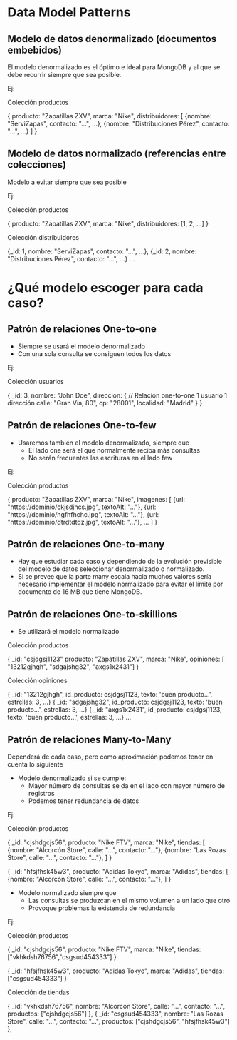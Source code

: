 # Data Model Patterns

## Modelo de datos denormalizado (documentos embebidos)

El modelo denormalizado es el óptimo e ideal para MongoDB y al que se debe
recurrir siempre que sea posible.

Ej:

Colección productos

{
    producto: "Zapatillas ZXV",
    marca: "Nike",
    distribuidores: [
        {nombre: "ServiZapas", contacto: "...", ...},
        {nombre: "Distribuciones Pérez", contacto: "...", ...}
    ]
}

## Modelo de datos normalizado (referencias entre colecciones)

Modelo a evitar siempre que sea posible

Ej:

Colección productos

{
    producto: "Zapatillas ZXV",
    marca: "Nike",
    distribuidores: [1, 2, ...]
}

Colección distribuidores

{_id: 1, nombre: "ServiZapas", contacto: "...", ...},
{_id: 2, nombre: "Distribuciones Pérez", contacto: "...", ...}
...

# ¿Qué modelo escoger para cada caso?

## Patrón de relaciones One-to-one

- Siempre se usará el modelo denormalizado
- Con una sola consulta se consiguen todos los datos

Ej:

Colección usuarios

{
    _id: 3,
    nombre: "John Doe",
    dirección: {  // Relación one-to-one 1 usuario 1 dirección
        calle: "Gran Vía, 80",
        cp: "28001",
        localidad: "Madrid"
    }
}

## Patrón de relaciones One-to-few

- Usaremos también el modelo denormalizado, siempre que
    - El lado one será el que normalmente reciba más consultas
    - No serán frecuentes las escrituras en el lado few

Ej:

Colección productos

{
    producto: "Zapatillas ZXV",
    marca: "Nike",
    imagenes: [
        {url: "https://dominio/ckjsdjhcs.jpg", textoAlt: "..."},
        {url: "https://dominio/hgfhfhchc.jpg", textoAlt: "..."},
        {url: "https://dominio/dtrdtdtdz.jpg", textoAlt: "..."},
        ...
    ]
}

## Patrón de relaciones One-to-many

- Hay que estudiar cada caso y dependiendo de la evolución previsible del modelo
de datos seleccionar denormalizado o normalizado.
- Si se prevee que la parte many escala hacia muchos valores sería necesario implementar
el modelo normalizado para evitar el límite por documento de 16 MB que tiene MongoDB.

## Patrón de relaciones One-to-skillions

- Se utilizará el modelo normalizado

Colección productos

{
    _id: "csjdgsj1123"
    producto: "Zapatillas ZXV",
    marca: "Nike",
    opiniones: [ "13212gjhgh", "sdgajshg32", "axgs1x2431"]
}

Colección opiniones

{ _id: "13212gjhgh", id_producto: csjdgsj1123, texto: 'buen producto...', estrellas: 3, ...}
{ _id: "sdgajshg32", id_producto: csjdgsj1123, texto: 'buen producto...', estrellas: 3, ...}
{ _id: "axgs1x2431", id_producto: csjdgsj1123, texto: 'buen producto...', estrellas: 3, ...}
...

## Patrón de relaciones Many-to-Many

Dependerá de cada caso, pero como aproximación podemos tener en cuenta lo siguiente

- Modelo denormalizado si se cumple:
    - Mayor número de consultas se da en el lado con mayor número de registros
    - Podemos tener redundancia de datos

Ej:

Colección productos

{
    _id: "cjshdgcjs56",
    producto: "Nike FTV",
    marca: "Nike",
    tiendas: [
        {nombre: "Alcorcón Store", calle: "...", contacto: "..."},
        {nombre: "Las Rozas Store", calle: "...", contacto: "..."},
    ]
}

{
    _id: "hfsjfhsk45w3",
    producto: "Adidas Tokyo",
    marca: "Adidas",
    tiendas: [
        {nombre: "Alcorcón Store", calle: "...", contacto: "..."},
    ]
}

- Modelo normalizado siempre que
    - Las consultas se produzcan en el mismo volumen a un lado que otro
    - Provoque problemas la existencia de redundancia

Ej:

Colección productos

{
    _id: "cjshdgcjs56",
    producto: "Nike FTV",
    marca: "Nike",
    tiendas: ["vkhkdsh76756","csgsud454333"]
}

{
    _id: "hfsjfhsk45w3",
    producto: "Adidas Tokyo",
    marca: "Adidas",
    tiendas: ["csgsud454333"]
}

Colección de tiendas

{
    _id: "vkhkdsh76756", 
    nombre: "Alcorcón Store", 
    calle: "...", 
    contacto: "...", 
    productos: ["cjshdgcjs56"]
},
{
    _id: "csgsud454333", 
    nombre: "Las Rozas Store", 
    calle: "...", 
    contacto: "...", 
    productos: ["cjshdgcjs56", "hfsjfhsk45w3"]
},


